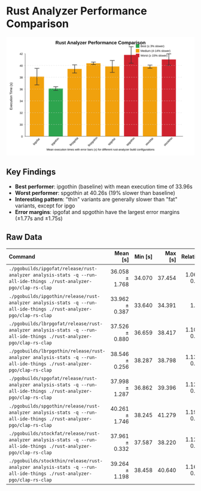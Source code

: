 # Rust Analyzer Performance Comparison

![Rust Analyzer Performance Comparison](./results.svg)

## Key Findings

- **Best performer**: ipgothin (baseline) with mean execution time of 33.96s
- **Worst performer**: spgothin at 40.26s (19% slower than baseline)
- **Interesting pattern**: "thin" variants are generally slower than "fat" variants, except for ipgo
- **Error margins**: ipgofat and spgothin have the largest error margins (±1.77s and ±1.75s)

## Raw Data

| Command | Mean [s] | Min [s] | Max [s] | Relative |
|:---|---:|---:|---:|---:|
| `./pgobuilds/ipgofat/release/rust-analyzer analysis-stats -q --run-all-ide-things ./rust-analyzer-pgo/clap-rs-clap` | 36.058 ± 1.768 | 34.070 | 37.454 | 1.06 ± 0.05 |
| `./pgobuilds/ipgothin/release/rust-analyzer analysis-stats -q --run-all-ide-things ./rust-analyzer-pgo/clap-rs-clap` | 33.962 ± 0.387 | 33.640 | 34.391 | 1.00 |
| `./pgobuilds/lbrpgofat/release/rust-analyzer analysis-stats -q --run-all-ide-things ./rust-analyzer-pgo/clap-rs-clap` | 37.526 ± 0.880 | 36.659 | 38.417 | 1.10 ± 0.03 |
| `./pgobuilds/lbrpgothin/release/rust-analyzer analysis-stats -q --run-all-ide-things ./rust-analyzer-pgo/clap-rs-clap` | 38.546 ± 0.256 | 38.287 | 38.798 | 1.13 ± 0.01 |
| `./pgobuilds/spgofat/release/rust-analyzer analysis-stats -q --run-all-ide-things ./rust-analyzer-pgo/clap-rs-clap` | 37.998 ± 1.287 | 36.862 | 39.396 | 1.12 ± 0.04 |
| `./pgobuilds/spgothin/release/rust-analyzer analysis-stats -q --run-all-ide-things ./rust-analyzer-pgo/clap-rs-clap` | 40.261 ± 1.746 | 38.245 | 41.279 | 1.19 ± 0.05 |
| `./pgobuilds/stockfat/release/rust-analyzer analysis-stats -q --run-all-ide-things ./rust-analyzer-pgo/clap-rs-clap` | 37.961 ± 0.332 | 37.587 | 38.220 | 1.12 ± 0.02 |
| `./pgobuilds/stockthin/release/rust-analyzer analysis-stats -q --run-all-ide-things ./rust-analyzer-pgo/clap-rs-clap` | 39.264 ± 1.198 | 38.458 | 40.640 | 1.16 ± 0.04 |